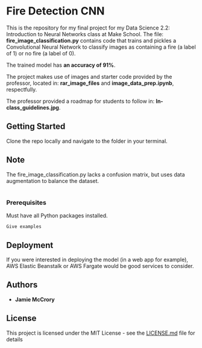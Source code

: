 # Fire Detection CNN

This is the repository for my final project for my Data Science 2.2: Introduction to Neural Networks class at Make School. The file: **fire_image_classification.py** contains code that trains and pickles a Convolutional Neural Network to classify images as containing a fire (a label of 1) or no fire (a label of 0).

The trained model has **an accuracy of 91%**.

The project makes use of images and starter code provided by the professor, located in: **rar_image_files** and **image_data_prep.ipynb**, respectfully.

The professor provided a roadmap for students to follow in: **In-class_guidelines.jpg**.

## Getting Started

Clone the repo locally and navigate to the folder in your terminal.

## Note

The fire_image_classification.py lacks a confusion matrix, but uses data augmentation to balance the dataset.

#

### Prerequisites

Must have all Python packages installed.

```
Give examples
```

## Deployment

If you were interested in deploying the model (in a web app for example), AWS Elastic Beanstalk or AWS Fargate would be good services to consider.

## Authors

* **Jamie McCrory**

## License

This project is licensed under the MIT License - see the [LICENSE.md](LICENSE.md) file for details

# 


